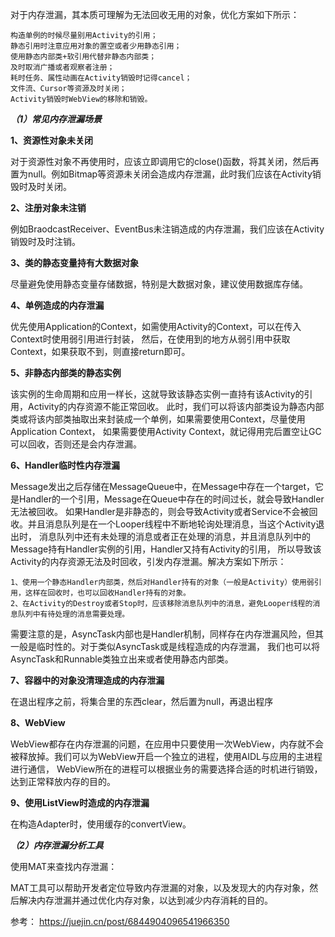 对于内存泄漏，其本质可理解为无法回收无用的对象，优化方案如下所示：

    构造单例的时候尽量别用Activity的引用；
    静态引用时注意应用对象的置空或者少用静态引用；
    使用静态内部类+软引用代替非静态内部类；
    及时取消广播或者观察者注册；
    耗时任务、属性动画在Activity销毁时记得cancel；
    文件流、Cursor等资源及时关闭；
    Activity销毁时WebView的移除和销毁。

***（1）常见内存泄漏场景***

**1、资源性对象未关闭**

对于资源性对象不再使用时，应该立即调用它的close()函数，将其关闭，然后再置为null。例如Bitmap等资源未关闭会造成内存泄漏，此时我们应该在Activity销毁时及时关闭。

**2、注册对象未注销**

例如BraodcastReceiver、EventBus未注销造成的内存泄漏，我们应该在Activity销毁时及时注销。

**3、类的静态变量持有大数据对象**

尽量避免使用静态变量存储数据，特别是大数据对象，建议使用数据库存储。

**4、单例造成的内存泄漏**

优先使用Application的Context，如需使用Activity的Context，可以在传入Context时使用弱引用进行封装，
然后，在使用到的地方从弱引用中获取Context，如果获取不到，则直接return即可。

**5、非静态内部类的静态实例**

该实例的生命周期和应用一样长，这就导致该静态实例一直持有该Activity的引用，Activity的内存资源不能正常回收。
此时，我们可以将该内部类设为静态内部类或将该内部类抽取出来封装成一个单例，如果需要使用Context，尽量使用Application Context，
如果需要使用Activity Context，就记得用完后置空让GC可以回收，否则还是会内存泄漏。

**6、Handler临时性内存泄漏**

Message发出之后存储在MessageQueue中，在Message中存在一个target，它是Handler的一个引用，Message在Queue中存在的时间过长，就会导致Handler无法被回收。
如果Handler是非静态的，则会导致Activity或者Service不会被回收。并且消息队列是在一个Looper线程中不断地轮询处理消息，当这个Activity退出时，
消息队列中还有未处理的消息或者正在处理的消息，并且消息队列中的Message持有Handler实例的引用，Handler又持有Activity的引用，
所以导致该Activity的内存资源无法及时回收，引发内存泄漏。解决方案如下所示：

    1、使用一个静态Handler内部类，然后对Handler持有的对象（一般是Activity）使用弱引用，这样在回收时，也可以回收Handler持有的对象。
    2、在Activity的Destroy或者Stop时，应该移除消息队列中的消息，避免Looper线程的消息队列中有待处理的消息需要处理。

需要注意的是，AsyncTask内部也是Handler机制，同样存在内存泄漏风险，但其一般是临时性的。对于类似AsyncTask或是线程造成的内存泄漏，
我们也可以将AsyncTask和Runnable类独立出来或者使用静态内部类。

**7、容器中的对象没清理造成的内存泄漏**

在退出程序之前，将集合里的东西clear，然后置为null，再退出程序

**8、WebView**

WebView都存在内存泄漏的问题，在应用中只要使用一次WebView，内存就不会被释放掉。我们可以为WebView开启一个独立的进程，使用AIDL与应用的主进程进行通信，
WebView所在的进程可以根据业务的需要选择合适的时机进行销毁，达到正常释放内存的目的。

**9、使用ListView时造成的内存泄漏**

在构造Adapter时，使用缓存的convertView。


***（2）内存泄漏分析工具***

使用MAT来查找内存泄漏：

MAT工具可以帮助开发者定位导致内存泄漏的对象，以及发现大的内存对象，然后解决内存泄漏并通过优化内存对象，以达到减少内存消耗的目的。





参考： https://juejin.cn/post/6844904096541966350


